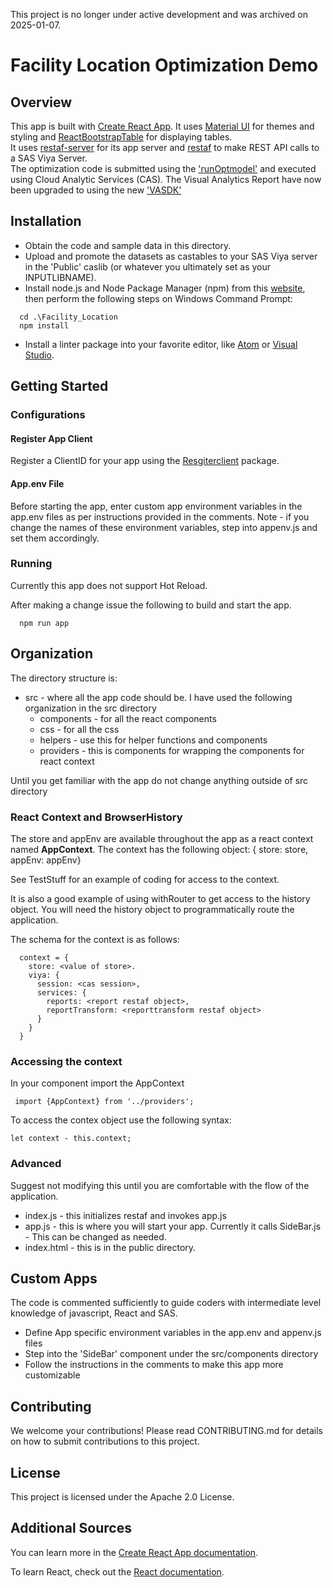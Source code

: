This project is no longer under active development and was archived on 2025-01-07.

# Facility Location Optimization Demo

## Overview

This app is built with [Create React App](https://github.com/facebook/create-react-app "Create React App"). It uses [Material UI](https://material-ui.com/ "Material UI") for themes and styling and [ReactBootstrapTable](http://allenfang.github.io/react-bootstrap-table/index.html "ReactBootstrapTable") for displaying tables.<br>
It uses [restaf-server](https://www.npmjs.com/package/@sassoftware/restaf-server "restaf-server") for its app server and [restaf](https://www.npmjs.com/package/@sassoftware/restaf "restaf") to make REST API calls to a SAS Viya Server. <br>
The optimization code is submitted using the ['runOptmodel'](https://go.documentation.sas.com/?docsetId=casactmopt&docsetTarget=casactmopt_optimization_details03.htm&docsetVersion=8.3&locale=en "runOptmodel") and executed using Cloud Analytic Services (CAS).
The Visual Analytics Report have now been upgraded to using the new ['VASDK'](https://communities.sas.com/t5/SAS-Communities-Library/Embedded-Insights-with-SAS-Visual-Analytics-SDK/ta-p/581481)

## Installation
- Obtain the code and sample data in this directory.
- Upload and promote the datasets as castables to your SAS Viya server in the 'Public' caslib (or whatever you ultimately set as your INPUTLIBNAME).
- Install node.js and Node Package Manager (npm) from this [website](https://www.npmjs.com/ "Download node.js and npm"), then perform the following steps on Windows Command Prompt:

```
  cd .\Facility_Location
  npm install
```
- Install a linter package into your favorite editor, like [Atom](https://atom.io/ "Download Atom") or [Visual Studio](https://visualstudio.microsoft.com/downloads/ "Download Visual Studio").

## Getting Started

### Configurations

#### Register App Client
Register a ClientID for your app using the [Resgiterclient](https://github.com/sassoftware/restaf/wiki/Managing-clientids/ "Register Client") package.

#### App.env File
Before starting the app, enter custom app environment variables in the app.env files as per instructions provided in the comments.
Note - if you change the names of these environment variables, step into appenv.js and set them accordingly.

### Running
Currently this app does not support Hot Reload.

After making a change issue the following to build and start the app.
```
  npm run app
```

## Organization

The directory structure is:
- src - where all the app code should be. I have used the following organization in the src directory
  - components - for all the react components
  - css - for all the css
  - helpers - use this for helper functions and components
  - providers - this is components for wrapping the components for react context

Until you get familiar with the app do not change anything outside of src directory

### React Context and BrowserHistory

The store and appEnv are available throughout the app as a react context named **AppContext**. The context has the following object:
  { store: store, appEnv: appEnv}

See TestStuff for an example of coding for access to the context.

It is also a good example of using withRouter to get access to the history object. You will need the history object to programmatically route the application.

The schema for the context is as follows:
```
  context = {
    store: <value of store>.
    viya: {
      session: <cas session>,
      services: {
        reports: <report restaf object>,
        reportTransform: <reporttransform restaf object>
      }
    }
  }
```

### Accessing the context

In your component import the AppContext
```
 import {AppContext} from '../providers';
 ```

 To access the contex object use the following syntax:

 ```
 let context - this.context;
 ```

### Advanced

Suggest not modifying this until you are comfortable with the flow of the application.

- index.js - this initializes restaf and invokes app.js
- app.js - this is where you will start your app. Currently it calls SideBar.js - This can be changed as needed.
- index.html - this is in the public directory.


## Custom Apps
The code is commented sufficiently to guide coders with intermediate level knowledge of javascript, React and SAS.
- Define App specific environment variables in the app.env and appenv.js files
- Step into the 'SideBar' component under the src/components directory
- Follow the instructions in the comments to make this app more customizable

## Contributing
We welcome your contributions! Please read CONTRIBUTING.md for details on how to submit contributions to this project.

## License
This project is licensed under the Apache 2.0 License.

## Additional Sources
You can learn more in the [Create React App documentation](https://facebook.github.io/create-react-app/docs/getting-started "create-react-app").

To learn React, check out the [React documentation](https://reactjs.org/ "Learn React").
